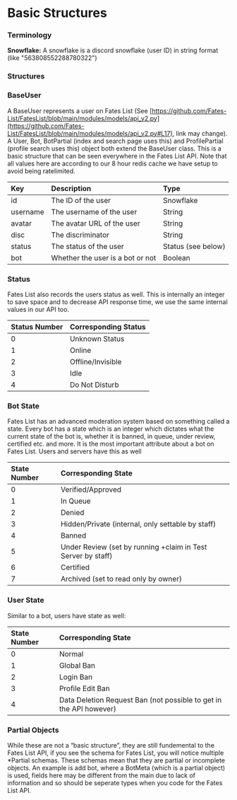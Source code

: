 # Basic Structures

### Terminology

**Snowflake:** A snowflake is a discord snowflake (user ID) in string format (like "563808552288780322")

### Structures

### BaseUser

A BaseUser represents a user on Fates List (See [https://github.com/Fates-List/FatesList/blob/main/modules/models/api_v2.py](https://github.com/Fates-List/FatesList/blob/main/modules/models/api_v2.py#L17), link may change). A User, Bot, BotPartial (index and search page uses this) and ProfilePartial (profile search uses this) object both extend the BaseUser class. This is a basic structure that can be seen everywhere in the Fates List API. Note that all values here are according to our 8 hour redis cache we have setup to avoid being ratelimited.

| Key | Description | Type |
| :--- | :--- | :--- |
| id  | The ID of the user | Snowflake |
| username | The username of the user | String |
| avatar | The avatar URL of the user | String |
| disc | The discriminator | String |
| status | The status of the user | Status (see below) |
| bot | Whether the user is a bot or not | Boolean |

### Status

Fates List also records the users status as well. This is internally an integer to save space and to decrease API response time, we use the same internal values in our API too.

| Status Number | Corresponding Status |
| :--- | :--- |
| 0 | Unknown Status |
| 1 | Online |
| 2 | Offline/Invisible |
| 3 | Idle |
| 4 | Do Not Disturb |

### Bot State

Fates List has an advanced moderation system based on something called a state. Every bot has a state which is an integer which dictates what the current state of the bot is, whether it is banned, in queue, under review, certified etc. and more. It is the most important attribute about a bot on Fates List. Users and servers have this as well

| State Number | Corresponding State |
| :--- | :--- |
| 0 | Verified/Approved |
| 1 | In Queue |
| 2 | Denied |
| 3 | Hidden/Private (internal, only settable by staff) |
| 4 | Banned |
| 5 | Under Review (set by running +claim in Test Server by staff) |
| 6 | Certified |
| 7 | Archived (set to read only by owner) |

### User State

Similar to a bot, users have state as well:

| State Number | Corresponding State |
| :--- | :--- |
| 0 | Normal |
| 1 | Global Ban |
| 2 | Login Ban |
| 3 | Profile Edit Ban |
| 4 | Data Deletion Request Ban (not possible to get in the API however) |

### Partial Objects

While these are not a “basic structure”, they are still fundemental to the Fates List API, if you see the schema for Fates List, you will notice multiple *Partial schemas. These schemas mean that they are partial or incomplete objects. An example is add bot, where a BotMeta (which is a partial object) is used, fields here may be different from the main due to lack of information and so should be seperate types when you code for the Fates List API.
